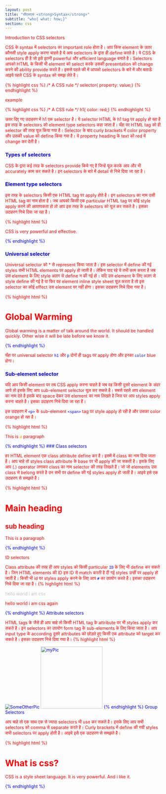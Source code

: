 ```yaml
---
layout: post
title: "सीएसएस <strong>Syntax</strong>"
subtitle: "who{ what: how;}"
section: css
---
```


Introduction to CSS selectors 

CSS के syntax में selectors का important role होता है। आप किस element के ऊपर कौनसी style apply करना चाहते है ये आप selectors के द्वारा ही define करते है। ये CSS के selectors ही है जो इसे इतनी powerful और efficient language बनाते है। Selectors आपको HTML के किसी भी element को select करके उसकी presentation को change करने की ability provide करते है। इससे पहले की में आपको selectors के बारे में और बताऊँ आइये पहले CSS के syntax को समझ लेते है।


{% highlight css %}
/* A CSS rule */
selector{ property: value;}
{% endhighlight %}

example

{% highlight css %}
/* A CSS rule */
h1{ color: red;}
{% endhighlight %}


ऊपर दिए गए उदाहरण में h1 एक selector है। ये selector HTML के h1 tag पर apply हो रहा है इस तरह के selectors को element type selectors कहा जाता है। यँहा पर HTML tag को ही selector की तरह यूज़ किया गया है। Selector के बाद curly brackets में color property और उसकी value को define किया गया है। ये property heading के text को red में change कर देती है।

### Types of selectors 

CSS के द्वारा कई तरह के selectors provide किये गए है जिन्हें यूज़ करके आप और भी accurately काम कर सकते है। इन selectors के बारे में detail से निचे दिया जा रहा है।

### Element type selectors 

इस तरह के selectors किसी एक HTML tag पर apply होते है। इन selectors का नाम उसी HTML tag का नाम होता है। जब आपको किसी एक particular HTML tag पर कोई style apply करने की आवश्यकता हो तो आप इस तरह के selectors को यूज़ कर सकते है। इसका उदाहरण निचे दिया जा रहा है।

{% highlight html %}
<html>
<head><title>Element Selector</title></head>
<style>
p
{
   color:red;
}
</style>

<body>


<p> CSS is very powerful and effective.</p>

</body>

</html>
{% endhighlight %}

### Universal selector 

Universal selector को * से represent किया जाता है। इस selector में define की गई styles सभी HTML elements पर apply हो जाती है। लेकिन याद रहे ये तभी काम करता है जब उस element के लिए style अलग से define न की गई हो। यदि उस element के लिए अलग से style define की गई है या फिर वह element inline style sheet यूज़ करता है तो इस selector का कोई effect उस element पर नहीं होगा। इसका उदाहरण निचे दिया गया है। 


{% highlight html %}
<html>
<head><title>Universal Selector</title>
<style>
*
{
   color:blue;
}
</style>
</head>

<body>

<h1> Global Warming </h1>

<p> Global warming is a matter of talk around the world. It should be handled quickly. Other wise it will be late before we know it. 
</p>

</body>

</html>
{% endhighlight %}



यँहा पर universal selector `h1` और `p` दोनों ही tags पर apply होगा और इनका `color` blue होगा।  


### Sub-element selector

यदि आप किसी element पर तब CSS apply करना चाहते है जब वह किसी दूसरे element के अंदर आये तो इसके लिए आप sub-element selector यूज़ कर सकते है। सबसे पहले आप element का नाम देते है इसके बाद space देकर उस element का नाम लिखते है जिस पर आप styles apply करना चाहते है। इसका उदाहरण निचे दिया जा रहा हैं। 

इस उदाहरण में `<p>` के sub-element `<span>` tag पर style apply हो रही है और उसका color orange हो रहा है।

{% highlight html %}
<html> 
<head>
<title>sub element selector</title>

<style>
p span
{
    color:orange;
}
</style>
</head>

<body>

<p>
This is <span>a</span> paragraph </p>

</body>

</html>
{% endhighlight %}
### Class selectors 

हर HTML element एक class attribute define कर है। इसमें में class का नाम दिया जाता है। आप चाहे तो styles class attribute के base पर भी apply की जा सकती है। इसके लिए आप (.) operator लगाकर class का नाम selector की तरह लिखते है। जो जो elements उस class से belong करते है उन सभी पर define की गई styles apply हो जाती है। आइये इसे एक उदाहरण से समझते है। 

{% highlight html %}
<html>
<head>
<title>class selector </title>
<style>
.myClass
{
  color:red;
}
</style>
</head>

<body>

<h1> Main heading </h1>

<h2 class="myClass">sub heading </h2>

<p class="myClass"> This is a paragraph </p>

</body>

</html>
{% endhighlight %}



ID selectors

Class attribute की तरह ही आप styles को किसी particular `ID` के लिए भी define कर सकते है। जिन HTML elements की ID इस ID से match करती है दी गई styles उन्हीं पर apply हो जाती है। किसी भी id पर styles apply करने के लिए आप `#` का उपयोग करते है। इसका उदाहरण निचे दिया जा रहा है।
{% highlight html %}
<html>
<head>
<title>Id selectors </title>

<style>
#myId
{
    color:silver;
}
</style>
</head>

<body>

<p id="myId"> hello world i am css </p>


<p> hello world i am css again </p>

</body>

</html>
{% endhighlight %}
Attribute selectors 

HTML tags के जैसे ही आप चाहे तो किसी HTML tag के attribute पर भी styles apply कर सकते है। इन selectors का उपयोग form tag के sub-elements के लिए किया जाता है। आप input type के according दूसरे attributes को छोड़ते हुए किसी एक attribute को target कर सकते है।  इसका उदाहरण निचे दिया गया है।
{% highlight html %}
<html>
<head>
<title> Attribute selectors </title>
<style>
img[alt="myPic"]
{
    width:200px;
    height:200px;
}
</style>
</head>

<body>

<img src="some url" alt="SomeOtherPic">
<img src="some url" alt="myPic">

</body>
{% endhighlight %}
Group Selectors 

आप चाहे तो एक साथ एक से ज्यादा selectors भी use कर सकते है। इसके लिए आप सभी selectors को comma से separate करते है। Curly brackets में define की गयी styles सभी selectors पर apply होती है। आइये इसे एक उदाहरण से समझते है।

{% highlight html %}
<html>
<head>
<title> Group Selectors </title>
<style>
h1, p
{
    color:red;
}
</style>
</head>

<body>

<h1>What is css?</h1>
<p> CSS is a style sheet language. It is very powerful. And i like it.</p>

</body>
{% endhighlight %}
